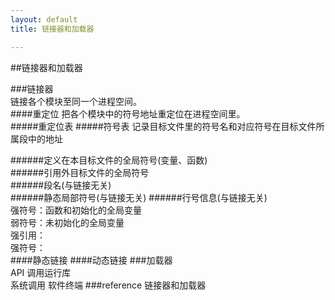 ```yaml
---
layout: default
title: 链接器和加载器

---
```


##链接器和加载器   

###链接器   
链接各个模块至同一个进程空间。    
####重定位
把各个模块中的符号地址重定位在进程空间里。   
#####重定位表
#####符号表
记录目标文件里的符号名和对应符号在目标文件所属段中的地址    

######定义在本目标文件的全局符号(变量、函数)    
######引用外目标文件的全局符号    
######段名(与链接无关)    
######静态局部符号(与链接无关)
######行号信息(与链接无关)    
强符号：函数和初始化的全局变量      
弱符号：未初始化的全局变量     
强引用：   
强符号：    
####静态链接
####动态链接
###加载器   
API 调用运行库   
系统调用 软件终端
###reference
链接器和加载器